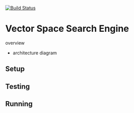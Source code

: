 [![Build Status](https://travis-ci.org/jeffwmair/searchengine.svg?branch=v2)](https://travis-ci.org/jeffwmair/searchengine)

# Vector Space Search Engine

overview
- architecture diagram

## Setup

## Testing

## Running

